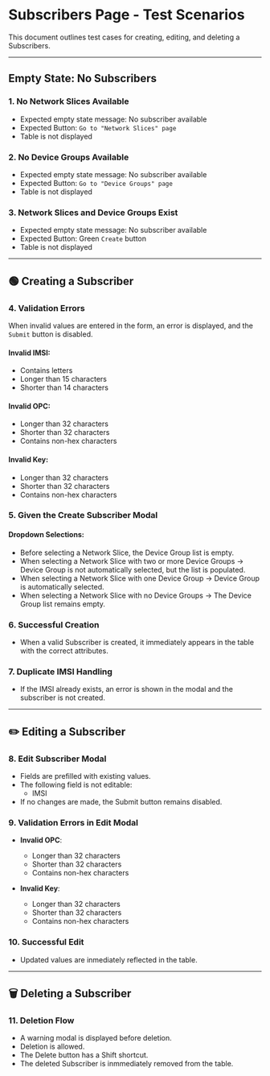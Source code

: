 # Subscribers Page - Test Scenarios

This document outlines test cases for creating, editing, and deleting a Subscribers.

---

## Empty State: No Subscribers

### 1. No Network Slices Available
- Expected empty state message: No subscriber available
- Expected Button: `Go to "Network Slices" page`
- Table is not displayed

### 2. No Device Groups Available
- Expected empty state message: No subscriber available
- Expected Button: `Go to "Device Groups" page`
- Table is not displayed

### 3. Network Slices and Device Groups Exist
- Expected empty state message: No subscriber available
- Expected Button: Green `Create` button
- Table is not displayed

---

## 🟢  Creating a Subscriber

### 4. Validation Errors
When invalid values are entered in the form, an error is displayed, and the `Submit` button is disabled.

#### Invalid IMSI:
- Contains letters
- Longer than 15 characters
- Shorter than 14 characters

#### Invalid OPC:
- Longer than 32 characters
- Shorter than 32 characters
- Contains non-hex characters

#### Invalid Key:
- Longer than 32 characters
- Shorter than 32 characters
- Contains non-hex characters

### 5. Given the Create Subscriber Modal

#### Dropdown Selections:
- Before selecting a Network Slice, the Device Group list is empty.
- When selecting a Network Slice with two or more Device Groups → Device Group is not automatically selected, but the list is populated.
- When selecting a Network Slice with one Device Group → Device Group is automatically selected.
- When selecting a Network Slice with no Device Groups → The Device Group list remains empty.

### 6. Successful Creation
- When a valid Subscriber is created, it immediately appears in the table with the correct attributes.

### 7. Duplicate IMSI Handling
- If the IMSI already exists, an error is shown in the modal and the subscriber is not created.  

---

## ✏️ Editing a Subscriber

### 8. Edit Subscriber Modal
- Fields are prefilled with existing values.
- The following field is not editable:
  - IMSI
- If no changes are made, the Submit button remains disabled.

### 9. Validation Errors in Edit Modal
- **Invalid OPC**:
  - Longer than 32 characters
  - Shorter than 32 characters
  - Contains non-hex characters

- **Invalid Key**:
  - Longer than 32 characters
  - Shorter than 32 characters
  - Contains non-hex characters

### 10. Successful Edit
- Updated values are inmediately reflected in the table.

---

## 🗑️ Deleting a Subscriber

### 11. Deletion Flow
- A warning modal is displayed before deletion.
- Deletion is allowed.
- The Delete button has a Shift shortcut.
- The deleted Subscriber is inmmediately removed from the table.
